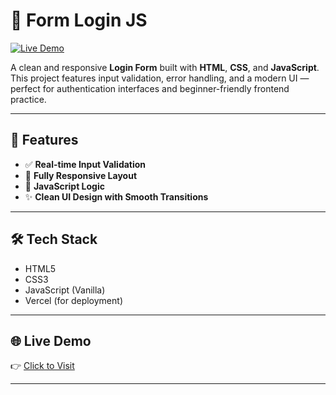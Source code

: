 # 🔐 Form Login JS

[![Live Demo](https://img.shields.io/badge/Live-Demo-green?style=for-the-badge)](https://form-loginjs.vercel.app/)

A clean and responsive **Login Form** built with **HTML**, **CSS**, and **JavaScript**. This project features input validation, error handling, and a modern UI — perfect for authentication interfaces and beginner-friendly frontend practice.

---

## 🚀 Features

- ✅ **Real-time Input Validation**
- 📱 **Fully Responsive Layout**
- 🧠 **JavaScript Logic**
- ✨ **Clean UI Design with Smooth Transitions**

---

## 🛠 Tech Stack

- HTML5  
- CSS3  
- JavaScript (Vanilla)  
- Vercel (for deployment)

---

## 🌐 Live Demo

👉 [Click to Visit](https://form-loginjs.vercel.app/)

---

